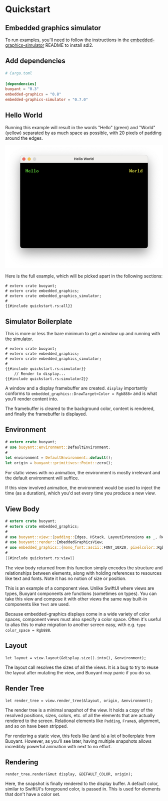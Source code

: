 # Quickstart

## Embedded graphics simulator

To run examples, you'll need to follow the instructions in the [embedded-graphics-simulator](https://github.com/embedded-graphics/simulator)
README to install sdl2.

## Add dependencies

```toml
# Cargo.toml

[dependencies]
buoyant = "0.3"
embedded-graphics = "0.8"
embedded-graphics-simulator = "0.7.0"
```

## Hello World

Running this example will result in the words "Hello" (green) and "World" (yellow)
separated by as much space as possible, with 20 pixels of padding around the edges.

![hello-world](images/hello-world.png)

Here is the full example, which will be picked apart in the following sections:

```rust,no_run
# extern crate buoyant;
# extern crate embedded_graphics;
# extern crate embedded_graphics_simulator;
#
{{#include quickstart.rs:all}}
```

## Simulator Boilerplate

This is more or less the bare minimum to get a window up and running with the simulator.

```rust,no_run
# extern crate buoyant;
# extern crate embedded_graphics;
# extern crate embedded_graphics_simulator;
#
{{#include quickstart.rs:simulator}}
    // Render to display...
{{#include quickstart.rs:simulator2}}
```

A window and a display framebuffer are created. `display` importantly conforms to
`embedded_graphics::DrawTarget<Color = Rgb888>` and is what you'll render content into.

The framebuffer is cleared to the background color, content is rendered, and finally the framebuffer
is displayed.

## Environment

```rust
# extern crate buoyant;
# use buoyant::environment::DefaultEnvironment;
#
let environment = DefaultEnvironment::default();
let origin = buoyant::primitives::Point::zero();
```

For static views with no animation, the environment is mostly irrelevant and the default
environment will suffice.

If this view involved animation, the environment would be used to inject the time
(as a duration), which you'd set every time you produce a new view.

## View Body

```rust
# extern crate buoyant;
# extern crate embedded_graphics;
#
# use buoyant::view::{padding::Edges, HStack, LayoutExtensions as _, RenderExtensions as _, Spacer, Text};
# use buoyant::render::EmbeddedGraphicsView;
# use embedded_graphics::{mono_font::ascii::FONT_10X20, pixelcolor::Rgb888, prelude::*};
#
{{#include quickstart.rs:view}}
```

The view body returned from this function simply encodes the structure and relationships between
elements, along with holding references to resources like text and fonts. Note it has no notion
of size or position.

This is an example of a component view. Unlike SwiftUI where views are types, Buoyant components
are functions (sometimes on types). You can take this view and compose it with other views
the same way built-in components like `Text` are used.

Because embedded-graphics displays come in a wide variety of color spaces, component views
must also specify a color space. Often it's useful to alias this to make migration to another
screen easy, with e.g. `type color_space = Rgb888`.

## Layout

```rust,ignore
let layout = view.layout(&display.size().into(), &environment);
```

The layout call resolves the sizes of all the views. It is a bug to try to reuse the layout
after mutating the view, and Buoyant may panic if you do so.

## Render Tree

```rust,ignore
let render_tree = view.render_tree(&layout, origin, &environment);
```

The render tree is a minimal snapshot of the view. It holds a copy of the resolved positions,
sizes, colors, etc. of all the elements that are actually rendered to the screen.
Relational elements like `Padding`, `Frame`s, alignment, and so on have been stripped.

For rendering a static view, this feels like (and is) a lot of boilerplate from Buoyant.
However, as you'll see later, having multiple snapshots allows incredibly powerful animation
with next to no effort.

## Rendering

```rust,ignore
render_tree.render(&mut display, &DEFAULT_COLOR, origin);
```

Here, the snapshot is finally rendered to the display buffer. A default color, similar to SwiftUI's
foreground color, is passed in. This is used for elements that don't have a color set.
